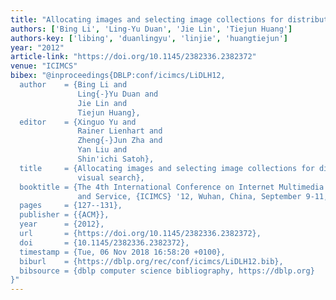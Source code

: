 ```yaml
---
title: "Allocating images and selecting image collections for distributed visual search"
authors: ['Bing Li', 'Ling-Yu Duan', 'Jie Lin', 'Tiejun Huang']
authors-key: ['libing', 'duanlingyu', 'linjie', 'huangtiejun']
year: "2012"
article-link: "https://doi.org/10.1145/2382336.2382372"
venue: "ICIMCS"
bibex: "@inproceedings{DBLP:conf/icimcs/LiDLH12,
  author    = {Bing Li and
               Ling{-}Yu Duan and
               Jie Lin and
               Tiejun Huang},
  editor    = {Xinguo Yu and
               Rainer Lienhart and
               Zheng{-}Jun Zha and
               Yan Liu and
               Shin'ichi Satoh},
  title     = {Allocating images and selecting image collections for distributed
               visual search},
  booktitle = {The 4th International Conference on Internet Multimedia Computing
               and Service, {ICIMCS} '12, Wuhan, China, September 9-11, 2012},
  pages     = {127--131},
  publisher = {{ACM}},
  year      = {2012},
  url       = {https://doi.org/10.1145/2382336.2382372},
  doi       = {10.1145/2382336.2382372},
  timestamp = {Tue, 06 Nov 2018 16:58:20 +0100},
  biburl    = {https://dblp.org/rec/conf/icimcs/LiDLH12.bib},
  bibsource = {dblp computer science bibliography, https://dblp.org}
}"
---
```

